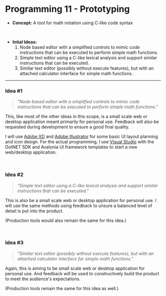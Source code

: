 # Programming 11 - Prototyping

- **Concept:** A tool for math notation using C-like code syntax
<br>

- **Intial Ideas:**
  1. Node based editor with a simplified controls to mimic code instructions that can be executed to perform simple math functions.
  2. Simple text editor using a C-like lexical analysis and support similar instructions that can be executed.
  3. Similar text editor (possibly without execute features), but with an attached calculator interface for simple math functions.

---

### Idea #1
> _"Node based editor with a simplified controls to mimic code instructions that can be executed to perform simple math functions."_

This, like most of the other ideas in this scope, is a small scale web or desktop application meant primarily for personal use. Feedback will also be requested during development to ensure a good final quality.

I will use [Adobe XD](https://www.adobe.com/ca/products/xd.html) and [Adobe Illustrator](https://www.adobe.com/ca/products/illustrator.html) for some basic UI layout planning and icon design. For the actual programming, I use [Visual Studio](https://visualstudio.microsoft.com/) with the DotNET SDK and Avalonia UI framework templates to start a new web/desktop application.

<br>

### Idea #2
> _"Simple text editor using a C-like lexical analysis and support similar instructions that can be executed."_

This is also be a small scale web or desktop application for personal use. I will use the same methods using feedback to unsure a balanced level of detail is put into the product.

(Production tools would also remain the same for this idea.)

<br>

### Idea #3
> _"Similar text editor (possibly without execute features), but with an attached calculator interface for simple math functions."_

Again, this is aiming to be small scale web or desktop application for personal use. And feedback will be used to constructively build the product to meet the audience's expectations.

(Production tools remain the same for this idea as well.)

<br>